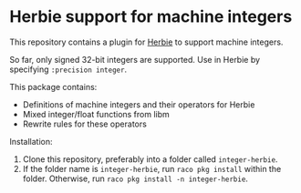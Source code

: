 Herbie support for machine integers
===

This repository contains a plugin for [Herbie](https://herbie.uwplse.org) to support machine integers.

So far, only signed 32-bit integers are supported. Use in Herbie by specifying `:precision integer`.

This package contains:

+ Definitions of machine integers and their operators for Herbie
+ Mixed integer/float functions from libm
+ Rewrite rules for these operators

Installation:

1. Clone this repository, preferably into a folder called `integer-herbie`.
2. If the folder name is `integer-herbie`, run `raco pkg install` within the folder.
   Otherwise, run `raco pkg install -n integer-herbie`.